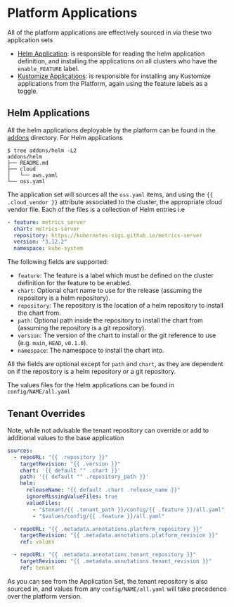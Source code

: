 # Platform Applications

All of the platform applications are effectively sourced in via these two application sets

- [Helm Application](https://github.com/appvia/kubernetes-platform/blob/main/apps/system/system-helm.yaml): is responsible for reading the helm application definition, and installing the applications on all clusters who have the `enable_FEATURE` label.
- [Kustomize Applications](https://github.com/appvia/kubernetes-platform/blob/main/apps/system/system-kustomize.yaml): is responsible for installing any Kustomize applications from the Platform, again using the feature labels as a toggle.

## Helm Applications

All the helm applications deployable by the platform can be found in the [addons](https://github.com/appvia/kubernetes-platform/tree/main/addons) directory. For Helm applications

```shell
$ tree addons/helm -L2
addons/helm
├── README.md
├── cloud
│   └── aws.yaml
└── oss.yaml
```

The application set will sources all the `oss.yaml` items, and using the `{{ .cloud_vendor }}` attribute associated to the cluster, the appropriate cloud vendor file. Each of the files is a collection of Helm entries i.e

```YAML
- feature: metrics_server
  chart: metrics-server
  repository: https://kubernetes-sigs.github.io/metrics-server
  version: "3.12.2"
  namespace: kube-system
```

The following fields are supported:

- `feature`: The feature is a label which must be defined on the cluster definition for the feature to be enabled.
- `chart`: Optional chart name to use for the release (assuming the repository is a helm repository).
- `repository`: The repository is the location of a helm repository to install the chart from.
- `path`: Optional path inside the repository to install the chart from (assuming the repository is a git repository).
- `version`: The version of the chart to install or the git reference to use (e.g. `main`, `HEAD`, `v0.1.0`).
- `namespace`: The namespace to install the chart into.

All the fields are optional except for `path` and `chart`, as they are dependent on if the repository is a helm repository or a git repository.

The values files for the Helm applications can be found in `config/NAME/all.yaml`

## Tenant Overrides

Note, while not advisable the tenant repository can override or add to additional values to the base application

```yaml
sources:
  - repoURL: "{{ .repository }}"
    targetRevision: "{{ .version }}"
    chart: '{{ default "" .chart }}'
    path: '{{ default "" .repository_path }}'
    helm:
      releaseName: "{{ default .chart .release_name }}"
      ignoreMissingValueFiles: true
      valueFiles:
        - "$tenant/{{ .tenant_path }}/config/{{ .feature }}/all.yaml"
        - "$values/config/{{ .feature }}/all.yaml"

  - repoURL: "{{ .metadata.annotations.platform_repository }}"
    targetRevision: "{{ .metadata.annotations.platform_revision }}"
    ref: values

  - repoURL: "{{ .metadata.annotations.tenant_repository }}"
    targetRevision: "{{ .metadata.annotations.tenant_revision }}"
    ref: tenant
```

As you can see from the Application Set, the tenant repository is also sourced in, and values from any `config/NAME/all.yaml` will take precedence over the platform version.
